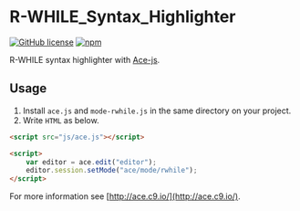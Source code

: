 # R-WHILE_Syntax_Highlighter
[![GitHub license](https://img.shields.io/badge/license-MIT-brightgreen.svg)](https://raw.githubusercontent.com/appleple/document-outliner/master/LICENSE)
[![npm](https://img.shields.io/npm/v/ace-builds.svg)](https://www.npmjs.com/package/ace-builds)

R-WHILE syntax highlighter with [Ace-js](http://ace.c9.io/).

## Usage
1. Install `ace.js` and `mode-rwhile.js` in the same directory on your project.
2. Write `HTML` as below.
```html
<script src="js/ace.js"></script>

<script>
    var editor = ace.edit("editor");
    editor.session.setMode("ace/mode/rwhile");
</script>
```
For more information see [http://ace.c9.io/](http://ace.c9.io/).